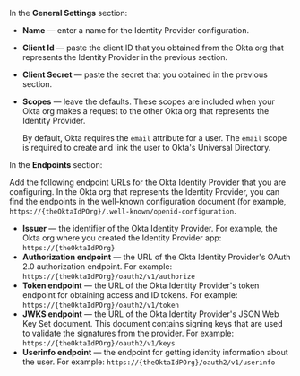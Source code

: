 In the **General Settings** section:

* **Name** &mdash; enter a name for the Identity Provider configuration.
* **Client Id** &mdash; paste the client ID that you obtained from the Okta org that represents the Identity Provider in the <GuideLink link="../create-an-app-at-idp">previous section</GuideLink>.
* **Client Secret** &mdash; paste the secret that you obtained in the <GuideLink link="../create-an-app-at-idp">previous section</GuideLink>.
* **Scopes** &mdash; leave the defaults. These scopes are included when your Okta org makes a request to the other Okta org that represents the Identity Provider.

    By default, Okta requires the `email` attribute for a user. The `email` scope is required to create and link the user to Okta's Universal Directory.

In the **Endpoints** section:

Add the following endpoint URLs for the Okta Identity Provider that you are configuring. In the Okta org that represents the Identity Provider, you can find the endpoints in the well-known configuration document (for example, `https://{theOktaIdPOrg}/.well-known/openid-configuration`.

* **Issuer** &mdash; the identifier of the Okta Identity Provider. For example, the Okta org where you created the Identity Provider app: `https://{theOktaIdPOrg}`<br>
* **Authorization endpoint** &mdash; the URL of the Okta Identity Provider's OAuth 2.0 authorization endpoint. For example: `https://{theOktaIdPOrg}/oauth2/v1/authorize`
* **Token endpoint** &mdash; the URL of the Okta Identity Provider's token endpoint for obtaining access and ID tokens. For example: `https://{theOktaIdPOrg}/oauth2/v1/token`
* **JWKS endpoint** &mdash; the URL of the Okta Identity Provider's JSON Web Key Set document. This document contains signing keys that are used to validate the signatures from the provider. For example: `https://{theOktaIdPOrg}/oauth2/v1/keys`
* **Userinfo endpoint** &mdash; the endpoint for getting identity information about the user. For example: `https://{theOktaIdPOrg}/oauth2/v1/userinfo`
